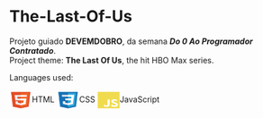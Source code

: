 # The-Last-Of-Us
Projeto guiado <strong>DEVEMDOBRO</strong>, da semana <i><strong>Do 0 Ao Programador Contratado</strong></i>.<br>
Project theme: <strong>The Last Of Us</strong>, the hit HBO Max series.<br>

Languages used:<br><br>
<img align="center" alt="garsk-html" height="30" width="40" src="https://raw.githubusercontent.com/devicons/devicon/master/icons/html5/html5-original.svg">HTML
<img align="center" alt="garsk-css" height="30" width="40" src="https://raw.githubusercontent.com/devicons/devicon/master/icons/css3/css3-original.svg">CSS
<img align="center" alt="garsk-js" height="30" width="40" src="https://raw.githubusercontent.com/devicons/devicon/master/icons/javascript/javascript-plain.svg">JavaScript

#
